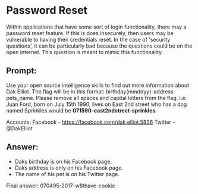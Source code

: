 # Password Reset

Within applications that have some sort of login functionality, there may a password reset feature. If this is does insecurely, then users may be vulnerable to having their credentials reset. In the case of 'security questions', it can be particularly bad because the questions could be on the open internet. This question is meant to mimic this functionality. 

## Prompt: 

Use your open source intelligence skills to find out more information about Dak Elliot. The flag will be in this format: birthday(mmddyy)-address-pets_name. Please remove all spaces and capital letters from the flag. i.e: Juan Ford, born on July 15th 1990, lives on East 2nd street who has a dog named Sprinkles would be **071590-east2ndstreet-sprinkles**.

Accounts: Facebook - https://facebook.com/dak.elliot.5836 
	  Twitter - @DakElliot 


## Answer: 
- Daks birthday is on his Facebook page. 
- Daks address is only on his Facebook page. 
- The name of his pet is on his Twitter page. 

Final answer: 070495-2017-w8thave-cookie
